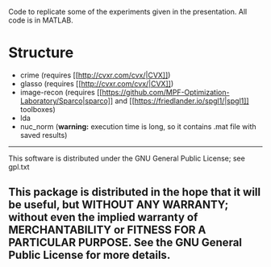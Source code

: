 Code to replicate some of the experiments given in the presentation.
All code is in MATLAB.

# Structure

* crime   (requires [[http://cvxr.com/cvx/|CVX]])
* glasso  (requires [[http://cvxr.com/cvx/|CVX]])
* image-recon  (requires
  [[https://github.com/MPF-Optimization-Laboratory/Sparco|sparco]] and [[https://friedlander.io/spgl1/|spgl1]] toolboxes)
* lda
* nuc_norm  (**warning:** execution time is long, so it contains .mat file with saved results)


-------------------------------------------------------------------------------
This software is distributed under the GNU General Public License; see gpl.txt

This package is distributed in the hope that it will be useful, but WITHOUT ANY 
WARRANTY; without even the implied warranty of MERCHANTABILITY or FITNESS FOR A 
PARTICULAR PURPOSE.  See the GNU General Public License for more details.
-------------------------------------------------------------------------------
